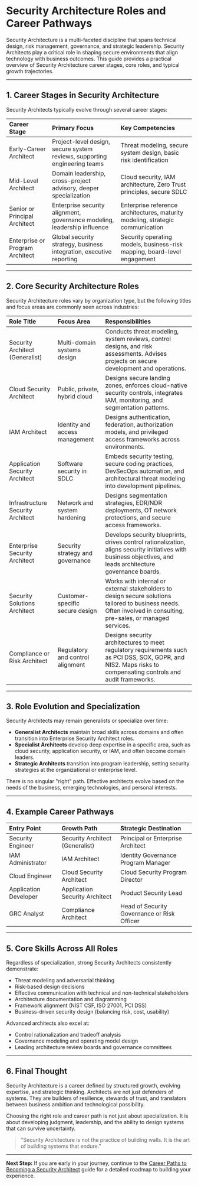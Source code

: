 # Security Architecture Roles and Career Pathways

Security Architecture is a multi-faceted discipline that spans technical design, risk management, governance, and strategic leadership. Security Architects play a critical role in shaping secure environments that align technology with business outcomes. This guide provides a practical overview of Security Architecture career stages, core roles, and typical growth trajectories.

---

## 1. Career Stages in Security Architecture

Security Architects typically evolve through several career stages:

| Career Stage | Primary Focus | Key Competencies |
|:-------------|:--------------|:-----------------|
| Early-Career Architect | Project-level design, secure system reviews, supporting engineering teams | Threat modeling, secure system design, basic risk identification |
| Mid-Level Architect | Domain leadership, cross-project advisory, deeper specialization | Cloud security, IAM architecture, Zero Trust principles, secure SDLC |
| Senior or Principal Architect | Enterprise security alignment, governance modeling, leadership influence | Enterprise reference architectures, maturity modeling, strategic communication |
| Enterprise or Program Architect | Global security strategy, business integration, executive reporting | Security operating models, business-risk mapping, board-level engagement |

---

## 2. Core Security Architecture Roles

Security Architecture roles vary by organization type, but the following titles and focus areas are commonly seen across industries:

| Role Title | Focus Area | Responsibilities |
|:-----------|:-----------|:------------------|
| Security Architect (Generalist) | Multi-domain systems design | Conducts threat modeling, system reviews, control designs, and risk assessments. Advises projects on secure development and operations. |
| Cloud Security Architect | Public, private, hybrid cloud | Designs secure landing zones, enforces cloud-native security controls, integrates IAM, monitoring, and segmentation patterns. |
| IAM Architect | Identity and access management | Designs authentication, federation, authorization models, and privileged access frameworks across environments. |
| Application Security Architect | Software security in SDLC | Embeds security testing, secure coding practices, DevSecOps automation, and architectural threat modeling into development pipelines. |
| Infrastructure Security Architect | Network and system hardening | Designs segmentation strategies, EDR/NDR deployments, OT network protections, and secure access frameworks. |
| Enterprise Security Architect | Security strategy and governance | Develops security blueprints, drives control rationalization, aligns security initiatives with business objectives, and leads architecture governance boards. |
| Security Solutions Architect | Customer-specific secure design | Works with internal or external stakeholders to design secure solutions tailored to business needs. Often involved in consulting, pre-sales, or managed services. |
| Compliance or Risk Architect | Regulatory and control alignment | Designs security architectures to meet regulatory requirements such as PCI DSS, SOX, GDPR, and NIS2. Maps risks to compensating controls and audit frameworks. |


---

## 3. Role Evolution and Specialization

Security Architects may remain generalists or specialize over time:

- **Generalist Architects** maintain broad skills across domains and often transition into Enterprise Security Architect roles.
- **Specialist Architects** develop deep expertise in a specific area, such as cloud security, application security, or IAM, and often become domain leaders.
- **Strategic Architects** transition into program leadership, setting security strategies at the organizational or enterprise level.

There is no singular "right" path. Effective architects evolve based on the needs of the business, emerging technologies, and personal interests.


---

## 4. Example Career Pathways

| Entry Point | Growth Path | Strategic Destination |
|:------------|:------------|:----------------------|
| Security Engineer | Security Architect (Generalist) | Principal or Enterprise Architect |
| IAM Administrator | IAM Architect | Identity Governance Program Manager |
| Cloud Engineer | Cloud Security Architect | Cloud Security Program Director |
| Application Developer | Application Security Architect | Product Security Lead |
| GRC Analyst | Compliance Architect | Head of Security Governance or Risk Officer |


---

## 5. Core Skills Across All Roles

Regardless of specialization, strong Security Architects consistently demonstrate:

- Threat modeling and adversarial thinking
- Risk-based design decisions
- Effective communication with technical and non-technical stakeholders
- Architecture documentation and diagramming
- Framework alignment (NIST CSF, ISO 27001, PCI DSS)
- Business-driven security design (balancing risk, cost, usability)

Advanced architects also excel at:
- Control rationalization and tradeoff analysis
- Governance modeling and operating model design
- Leading architecture review boards and governance committees


---

## 6. Final Thought

Security Architecture is a career defined by structured growth, evolving expertise, and strategic thinking. Architects are not just defenders of systems. They are builders of resilience, stewards of trust, and translators between business ambition and technological possibility.

Choosing the right role and career path is not just about specialization. It is about developing judgment, leadership, and the ability to design systems that can survive uncertainty.

> "Security Architecture is not the practice of building walls. It is the art of building systems that endure."


---

**Next Step:** If you are early in your journey, continue to the [Career Paths to Becoming a Security Architect](career_paths.md) guide for a detailed roadmap to building your experience.